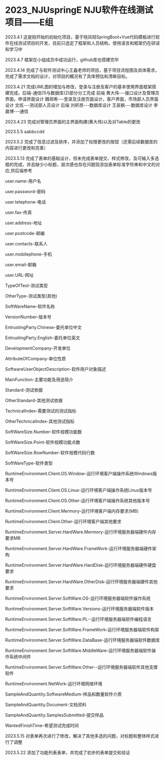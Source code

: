 # 2023_NJUspringE NJU软件在线测试项目——E组
2023.4.1
这是刚开始的初始化项目，基于晓风轻SpringBoot+Vue代码模板进行软件在线测试项目的开发，目前只选定了框架和人员结构，使用语言和框架仍在研读和学习中


2023.4.7
框架在小组成员中成功运行，github库也搭建完毕

2023.4.14
完成了与软件测试中心王鑫老师的项目，基于项目流程图及具体需求，完成了需求文档的设计，对项目的概况有了具体预估和清晰目标。

2023.4.21
完成UML图的增加与修改，登录与注册及客户的基本使用界面框架搭建完成，后端-通信(1)与数据库(2)部分分工完成
前端
黄大伟---接口设计及管理员界面，申请界面设计
魏郑希---登录及注册页面设计，客户界面，市场部人员界面设计
文炫---测试部人员设计
后端
刘轩昂---数据库设计
王辰枫---数据库设计
李晨博---通信

2023.4.23
完成对管理员界面的主界面构建(黄大伟)以及对Table的更改

2023.5.5
aabbccdd

2023.5.2
完成了信息过滤及排序，并添加了权限更改的按钮（还需后续数据库的内容进行更改和完善）

2023.5.13
完成了表单的基础设计，但未完成表单提交、样式修改，及可输入多选框的完成，并且缺少小标题，层次感也存在问题现添加表单标准字符串和中文的对应,供后端参考

user.name-用户名

user.password-密码

user.telephone-电话

user.fax-传真

user.address-地址

user.postcode-邮编

user.contacts-联系人

user.mobilephone-手机

user.email-邮箱

user.URL-网址

TypeOfTest-测试类型

OtherType-测试类型(其他)

SoftWareName-软件名称

VersionNumber-版本号

EntrustingParty.Chinese-委托单位中文

EntrustingParty.English-委托单位英文

DevelopmentCompany-开发单位

AttributeOfCompany-单位性质

SoftwareUserObjectDescription-软件用户对象描述

MainFunction-主要功能及用途简介

Standard-测试依据

OtherStandard-其他测试依据

TechnicalIndex-需要测试的测试指标

OtherTechnicalIndex-其他测试指标

SoftWareSize.Number-软件规模功能数

SoftWareSize.Point-软件规模功能点数

SoftWareSize.RowNumber-软件规模代码行数

SoftWareType-软件类型

RuntimeEnvironment.Client.OS.Window-运行环境客户端操作系统Windows版本号

RuntimeEnvironment.Client.OS.Linux-运行环境客户端操作系统Linux版本号

RuntimeEnvironment.Client.OS.Other-运行环境客户端操作系统其他版本号

RuntimeEnvironment.Client.Mermory-运行环境客户端内存要求(MB)

RuntimeEnvironment.Client.Other-运行环境客户端其他要求

RuntimeEnvironment.Server.HardWare.Mermory-运行环境服务器端硬件内存要求MB

RuntimeEnvironment.Server.HardWare.FrameWork-运行环境服务器端硬件架构

RuntimeEnvironment.Server.HardWare.HardDisk-运行环境服务器端硬件硬盘要求

RuntimeEnvironment.Server.HardWare.OtherDisk-运行环境服务器端硬件其他要求

RuntimeEnvironment.Server.SoftWare.OS-运行环境服务器端软件操作系统

RuntimeEnvironment.Server.SoftWare.Versions-运行环境服务器端软件版本

RuntimeEnvironment.Server.SoftWare.PL--运行环境服务器端软件编程语言

RuntimeEnvironment.Server.SoftWare.FrameWork-运行环境服务器端软件构架

RuntimeEnvironment.Server.SoftWare.DataBase-运行环境服务器端软件数据库

RuntimeEnvironment.Server.SoftWare.MiddleWare-运行环境服务器端软件操作系统中间件

RuntimeEnvironment.Server.SoftWare.Other--运行环境服务器端软件其他支撑软件

RuntimeEnvironment.NetWork-运行环境网络环境

SampleAndQuantity.SoftwareMedium-样品和数量软件介质

SampleAndQuantity.Document-文档资料

SampleAndQuantity.SamplesSubmitted-提交样品

WantedFinishTime-希望测试完成时间

2023.5.15
对表单再次进行了修改，解决了其他多选的问题，对标题和整体样式进行了调整

2023.5.22
添加了功能列表表单，并完成了初步的表单提交和验证